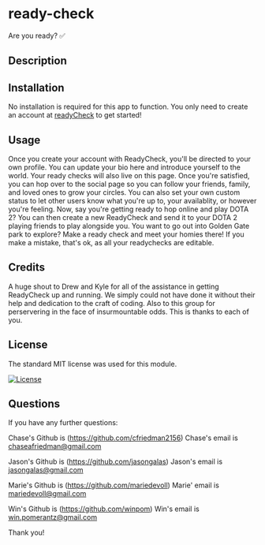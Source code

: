 # ready-check
Are you ready? ✅

## Description



## Installation

No installation is required for this app to function. You only need to create an account at [readyCheck](https://ready-check.onrender.com) to get started!

## Usage

Once you create your account with ReadyCheck, you'll be directed to your own profile. You can update your bio here and introduce yourself to the world. Your ready checks will also live on this page. Once you're satisfied, you can hop over to the social page so you can follow your friends, family, and loved ones to grow your circles. You can also set your own custom status to let other users know what you're up to, your availablity, or however you're feeling. Now, say you're getting ready to hop online and play DOTA 2? You can then create a new ReadyCheck and send it to your DOTA 2 playing friends to play alongside you. You want to go out into Golden Gate park to explore? Make a ready check and meet your homies there! If you make a mistake, that's ok, as all your readychecks are editable.

## Credits

A huge shout to Drew and Kyle for all of the assistance in getting ReadyCheck up and running. We simply could not have done it without their help and dedication to the craft of coding. Also to this group for perservering in the face of insurmountable odds. This is thanks to each of you.

## License

The standard MIT license was used for this module.

[![License](https://img.shields.io/badge/license-MIT-blue.svg)](https://choosealicense.com/licenses/mit/) 

## Questions

If you have any further questions:

Chase's Github is (https://github.com/cfriedman2156)
Chase's email is chaseafriedman@gmail.com

Jason's Github is (https://github.com/jasongalas) 
Jason's email is jasongalas@gmail.com

Marie's Github is (https://github.com/mariedevoll)
Marie' email is mariedevoll@gmail.com

Win's Github is (https://github.com/winpom)
Win's email is win.pomerantz@gmail.com

Thank you!